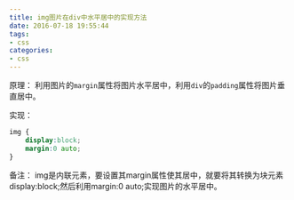 ```yaml
---
title: img图片在div中水平居中的实现方法
date: 2016-07-18 19:55:44
tags:
- css
categories:
- css
---
```

原理：
利用图片的`margin`属性将图片水平居中，利用`div`的`padding`属性将图片垂直居中。

实现：
```css
img {
    display:block; 
    margin:0 auto;
}
```

备注：
img是内联元素，要设置其margin属性使其居中，就要将其转换为块元素display:block;然后利用margin:0 auto;实现图片的水平居中。

